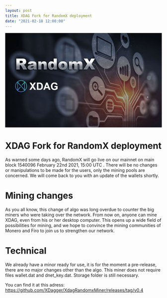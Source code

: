 ```yaml
---
layout: post
title: XDAG Fork for RandomX deployment
date: "2021-02-18 12:00:00"
---
```

![RandomXdag image](/assets/images/posts/randomXdag.jpg)  

# XDAG Fork for RandomX deployment 

As warned some days ago, RandomX will go live on our mainnet on main block 1540096 February 22nd 2021, 15:00 UTC .
There will be no changes or manipulations to be made for the users, only the mining pools are concerned.
We will come back to you with an update of the wallets shortly.

# Mining changes

As you all know, this change of algo was long overdue to counter the big miners who were taking over the network.
From now on, anyone can mine XDAG, even from his or her desktop computer.
This opens up a wide field of possibilities for mining, and we hope to convince the mining communities of Monero and Firo to join us to strengthen our network.


# Technical 

We already have a minor ready for use, it is for the moment a pre-release, there are no major changes other than the algo.
This miner does not require files wallet.dat and dnet_key.dat. Storage folder is still necessary.

You can find it at this adress: https://github.com/XDagger/XdagRandomxMiner/releases/tag/v0.4



